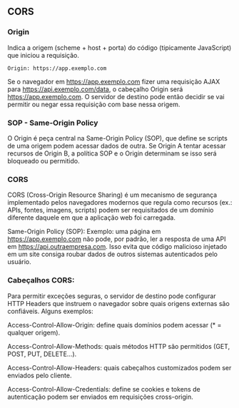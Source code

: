 ## CORS

### Origin 
Indica a origem (scheme + host + porta) do código (tipicamente JavaScript) que iniciou a requisição.
```
Origin: https://app.exemplo.com
```
Se o navegador em https://app.exemplo.com fizer uma requisição AJAX para https://api.exemplo.com/data, o cabeçalho Origin será https://app.exemplo.com.
O servidor de destino pode então decidir se vai permitir ou negar essa requisição com base nessa origem.

### SOP - Same-Origin Policy
O Origin é peça central na Same-Origin Policy (SOP), que define se scripts de uma origem podem acessar dados de outra.
Se Origin A tentar acessar recursos de Origin B, a política SOP e o Origin determinam se isso será bloqueado ou permitido.

### CORS
CORS (Cross-Origin Resource Sharing) é um mecanismo de segurança implementado pelos navegadores modernos que regula como recursos (ex.: APIs, fontes, imagens, scripts) 
podem ser requisitados de um domínio diferente daquele em que a aplicação web foi carregada.

Same-Origin Policy (SOP):
Exemplo: uma página em https://app.exemplo.com não pode, por padrão, ler a resposta de uma API em https://api.outraempresa.com.
Isso evita que código malicioso injetado em um site consiga roubar dados de outros sistemas autenticados pelo usuário.

### Cabeçalhos CORS:
Para permitir exceções seguras, o servidor de destino pode configurar HTTP Headers que instruem o navegador sobre quais origens externas são confiáveis. Alguns exemplos:

Access-Control-Allow-Origin: define quais domínios podem acessar (* = qualquer origem).

Access-Control-Allow-Methods: quais métodos HTTP são permitidos (GET, POST, PUT, DELETE...).

Access-Control-Allow-Headers: quais cabeçalhos customizados podem ser enviados pelo cliente.

Access-Control-Allow-Credentials: define se cookies e tokens de autenticação podem ser enviados em requisições cross-origin.
